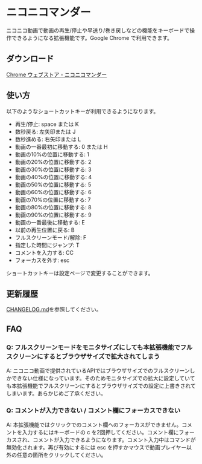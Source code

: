 # ニコニコマンダー
ニコニコ動画で動画の再生/停止や早送り/巻き戻しなどの機能をキーボードで操作できるようになる拡張機能です。Google Chrome で利用できます。

## ダウンロード
[Chrome ウェブストア - ニコニコマンダー](https://chrome.google.com/webstore/detail/%E3%83%8B%E3%82%B3%E3%83%8B%E3%82%B3%E3%83%9E%E3%83%B3%E3%83%80%E3%83%BC/baiinihbicmkmkhblpboabkckgheaahm?utm_source=chrome-ntp-icon)

## 使い方
以下のようなショートカットキーが利用できるようになります。

* 再生/停止: space または K
* 数秒戻る: 左矢印または J
* 数秒進める: 右矢印または L
* 動画の一番最初に移動する: 0 または H
* 動画の10%の位置に移動する: 1
* 動画の20%の位置に移動する: 2
* 動画の30%の位置に移動する: 3
* 動画の40%の位置に移動する: 4
* 動画の50%の位置に移動する: 5
* 動画の60%の位置に移動する: 6
* 動画の70%の位置に移動する: 7
* 動画の80%の位置に移動する: 8
* 動画の90%の位置に移動する: 9
* 動画の一番最後に移動する: E
* 以前の再生位置に戻る: B
* フルスクリーンモード/解除: F
* 指定した時間にジャンプ: T
* コメントを入力する: CC
* フォーカスを外す: esc

ショートカットキーは設定ページで変更することができます。

## 更新履歴
[CHANGELOG.md](https://github.com/noraworld/niconicommander/blob/master/CHANGELOG.md)を参照してください。

## FAQ
### Q: フルスクリーンモードをモニタサイズにしても本拡張機能でフルスクリーンにするとブラウザサイズで拡大されてしまう
A: ニコニコ動画で提供されているAPIではブラウザサイズでのフルスクリーンしかできない仕様になっています。そのためモニタサイズでの拡大に設定していても本拡張機能でフルスクリーンにするとブラウザサイズでの設定に上書きされてしまいます。あらかじめご了承ください。

### Q: コメントが入力できない / コメント欄にフォーカスできない
A: 本拡張機能ではクリックでのコメント欄へのフォーカスができません。コメントを入力するにはキーボードの c を2回押してください。コメント欄にフォーカスされ、コメントが入力できるようになります。コメント入力中はコマンドが無効化されます。再び有効にするには esc を押すかマウスで動画プレイヤー以外の任意の箇所をクリックしてください。
